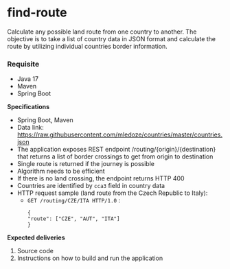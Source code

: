 # find-route
Calculate any possible land route from one country to another. The objective is to take a list of country data in JSON format
and calculate the route by utilizing individual countries border information.

### Requisite
- Java 17
- Maven
- Spring Boot

**Specifications**
- Spring Boot, Maven
- Data link: https://raw.githubusercontent.com/mledoze/countries/master/countries.json
- The application exposes REST endpoint /routing/{origin}/{destination} that
  returns a list of border crossings to get from origin to destination
- Single route is returned if the journey is possible
- Algorithm needs to be efficient
- If there is no land crossing, the endpoint returns HTTP 400
- Countries are identified by `cca3` field in country data
- HTTP request sample (land route from the Czech Republic to Italy):
    - `GET /routing/CZE/ITA HTTP/1.0` :
      ```
      {
      "route": ["CZE", "AUT", "ITA"]
      }
      ```

**Expected deliveries**
1. Source code
2. Instructions on how to build and run the application